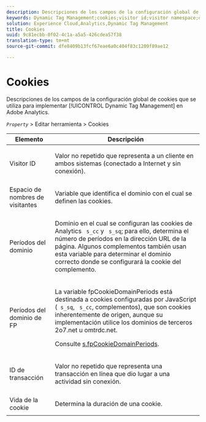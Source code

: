 ```yaml
---
description: Descripciones de los campos de la configuración global de cookies que se utiliza para implementar Dynamic Tag Management en Adobe Analytics.
keywords: Dynamic Tag Management;cookies;visitor id;visitor namespace;domain periods;fp domain periods;transaction id;cookie lifetime
solution: Experience Cloud,Analytics,Dynamic Tag Management
title: Cookies
uuid: 9c81ecbb-0f02-4c1a-a5a5-426cdea57f38
translation-type: tm+mt
source-git-commit: dfe8409b13fcf67eae6a0c404f83c1209f89ae12

---
```



# Cookies

Descripciones de los campos de la configuración global de cookies que se utiliza para implementar [!UICONTROL Dynamic Tag Management] en Adobe Analytics.

*`Property`* > Editar herramienta > Cookies

<table id="table_2758C770C91B4025AD74009B360D71F7"> 
 <thead> 
  <tr> 
   <th colname="col1" class="entry"> Elemento </th> 
   <th colname="col2" class="entry"> Descripción </th> 
  </tr> 
 </thead>
 <tbody> 
  <tr> 
   <td colname="col1"> Visitor ID </td> 
   <td colname="col2"> <p>Valor no repetido que representa a un cliente en ambos sistemas (conectado a Internet y sin conexión). </p> </td> 
  </tr> 
  <tr> 
   <td colname="col1"> Espacio de nombres de visitantes </td> 
   <td colname="col2"> <p>Variable que identifica el dominio con el cual se definen las cookies. </p> </td>
  </tr> 
  <tr> 
   <td colname="col1"> Períodos del dominio </td> 
   <td colname="col2"> <p>Dominio en el cual se configuran las cookies de Analytics <code> s_cc</code> y <code> s_sq</code>; para ello, determina el número de períodos en la dirección URL de la página. Algunos complementos también usan esta variable para determinar el dominio correcto donde se configurará la cookie del complemento. </p> </td> 
  </tr> 
  <tr> 
   <td colname="col1"> Períodos del dominio de FP </td> 
   <td colname="col2"> <p>La variable <span class="term"> fpCookieDomainPeriods</span> está destinada a cookies configuradas por JavaScript (<code> s_sq</code>, <code> s_cc</code>, complementos), que son cookies inherentemente de origen, aunque su implementación utilice los dominios de terceros <span class="filepath">2o7.net</span> u <span class="filepath">omtrdc.net</span>. </p> <p>Consulte <a href="/help/implement/vars/config-vars/fpcookiedomainperiods.md"  >s.fpCookieDomainPeriods</a>. </p> </td> 
  </tr> 
  <tr> 
   <td colname="col1"> ID de transacción </td> 
   <td colname="col2"> <p>Valor no repetido que representa una transacción en línea que dio lugar a una actividad sin conexión. </p> </td> 
  </tr> 
  <tr> 
   <td colname="col1"> Vida de la cookie </td> 
   <td colname="col2"> <p>Determina la duración de una cookie. </p> </td> 
  </tr> 
 </tbody> 
</table>

